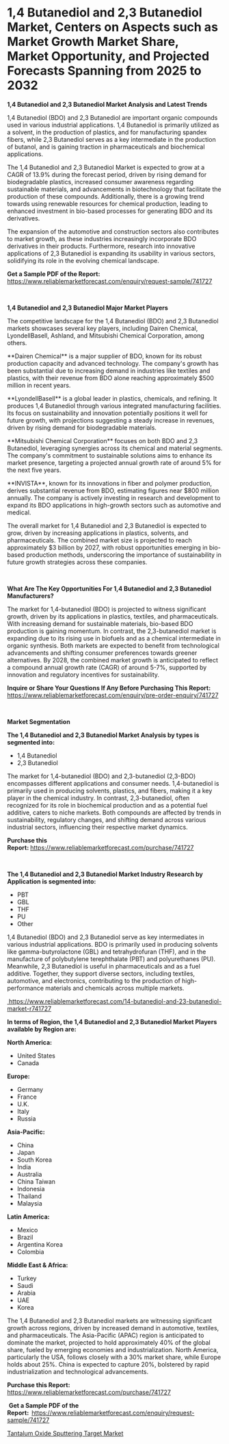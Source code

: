 <p><h1>1,4 Butanediol and 2,3 Butanediol Market, Centers on Aspects such as Market Growth Market Share, Market Opportunity, and Projected Forecasts Spanning from 2025 to 2032</h1></p><p><strong>1,4 Butanediol and 2,3 Butanediol Market Analysis and Latest Trends</strong></p>
<p><p>1,4 Butanediol (BDO) and 2,3 Butanediol are important organic compounds used in various industrial applications. 1,4 Butanediol is primarily utilized as a solvent, in the production of plastics, and for manufacturing spandex fibers, while 2,3 Butanediol serves as a key intermediate in the production of butanol, and is gaining traction in pharmaceuticals and biochemical applications. </p><p>The 1,4 Butanediol and 2,3 Butanediol Market is expected to grow at a CAGR of 13.9% during the forecast period, driven by rising demand for biodegradable plastics, increased consumer awareness regarding sustainable materials, and advancements in biotechnology that facilitate the production of these compounds. Additionally, there is a growing trend towards using renewable resources for chemical production, leading to enhanced investment in bio-based processes for generating BDO and its derivatives. </p><p>The expansion of the automotive and construction sectors also contributes to market growth, as these industries increasingly incorporate BDO derivatives in their products. Furthermore, research into innovative applications of 2,3 Butanediol is expanding its usability in various sectors, solidifying its role in the evolving chemical landscape.</p></p>
<p><strong>Get a Sample PDF of the Report:&nbsp;</strong> <a href="https://www.reliablemarketforecast.com/enquiry/request-sample/741727?utm_campaign=2320&utm_medium=2&utm_source=Github&utm_content=ia&utm_term=23032025&utm_id=14-butanediol-and-23-butanediol">https://www.reliablemarketforecast.com/enquiry/request-sample/741727</a></p>
<p>&nbsp;</p>
<p><strong>1,4 Butanediol and 2,3 Butanediol Major Market Players</strong></p>
<p><p>The competitive landscape for the 1,4 Butanediol (BDO) and 2,3 Butanediol markets showcases several key players, including Dairen Chemical, LyondellBasell, Ashland, and Mitsubishi Chemical Corporation, among others. </p><p>**Dairen Chemical** is a major supplier of BDO, known for its robust production capacity and advanced technology. The company's growth has been substantial due to increasing demand in industries like textiles and plastics, with their revenue from BDO alone reaching approximately $500 million in recent years.</p><p>**LyondellBasell** is a global leader in plastics, chemicals, and refining. It produces 1,4 Butanediol through various integrated manufacturing facilities. Its focus on sustainability and innovation potentially positions it well for future growth, with projections suggesting a steady increase in revenues, driven by rising demand for biodegradable materials.</p><p>**Mitsubishi Chemical Corporation** focuses on both BDO and 2,3 Butanediol, leveraging synergies across its chemical and material segments. The company's commitment to sustainable solutions aims to enhance its market presence, targeting a projected annual growth rate of around 5% for the next five years.</p><p>**INVISTA**, known for its innovations in fiber and polymer production, derives substantial revenue from BDO, estimating figures near $800 million annually. The company is actively investing in research and development to expand its BDO applications in high-growth sectors such as automotive and medical.</p><p>The overall market for 1,4 Butanediol and 2,3 Butanediol is expected to grow, driven by increasing applications in plastics, solvents, and pharmaceuticals. The combined market size is projected to reach approximately $3 billion by 2027, with robust opportunities emerging in bio-based production methods, underscoring the importance of sustainability in future growth strategies across these companies.</p></p>
<p>&nbsp;</p>
<p><strong>What Are The Key Opportunities For 1,4 Butanediol and 2,3 Butanediol Manufacturers?</strong></p>
<p><p>The market for 1,4-butanediol (BDO) is projected to witness significant growth, driven by its applications in plastics, textiles, and pharmaceuticals. With increasing demand for sustainable materials, bio-based BDO production is gaining momentum. In contrast, the 2,3-butanediol market is expanding due to its rising use in biofuels and as a chemical intermediate in organic synthesis. Both markets are expected to benefit from technological advancements and shifting consumer preferences towards greener alternatives. By 2028, the combined market growth is anticipated to reflect a compound annual growth rate (CAGR) of around 5-7%, supported by innovation and regulatory incentives for sustainability.</p></p>
<p><strong>Inquire or Share Your Questions If Any Before Purchasing This Report:</strong> <a href="https://www.reliablemarketforecast.com/enquiry/pre-order-enquiry/741727?utm_campaign=2320&utm_medium=2&utm_source=Github&utm_content=ia&utm_term=23032025&utm_id=14-butanediol-and-23-butanediol">https://www.reliablemarketforecast.com/enquiry/pre-order-enquiry/741727</a></p>
<p>&nbsp;</p>
<p><strong>Market Segmentation</strong></p>
<p><strong>The 1,4 Butanediol and 2,3 Butanediol Market Analysis by types is segmented into:</strong></p>
<p><ul><li>1,4 Butanediol</li><li>2,3 Butanediol</li></ul></p>
<p><p>The market for 1,4-butanediol (BDO) and 2,3-butanediol (2,3-BDO) encompasses different applications and consumer needs. 1,4-butanediol is primarily used in producing solvents, plastics, and fibers, making it a key player in the chemical industry. In contrast, 2,3-butanediol, often recognized for its role in biochemical production and as a potential fuel additive, caters to niche markets. Both compounds are affected by trends in sustainability, regulatory changes, and shifting demand across various industrial sectors, influencing their respective market dynamics.</p></p>
<p><strong>Purchase this Report:&nbsp;</strong><a href="https://www.reliablemarketforecast.com/purchase/741727?utm_campaign=2320&utm_medium=2&utm_source=Github&utm_content=ia&utm_term=23032025&utm_id=14-butanediol-and-23-butanediol">https://www.reliablemarketforecast.com/purchase/741727</a></p>
<p>&nbsp;</p>
<p><strong>The 1,4 Butanediol and 2,3 Butanediol Market Industry Research by Application is segmented into:</strong></p>
<p><ul><li>PBT</li><li>GBL</li><li>THF</li><li>PU</li><li>Other</li></ul></p>
<p><p>1,4 Butanediol (BDO) and 2,3 Butanediol serve as key intermediates in various industrial applications. BDO is primarily used in producing solvents like gamma-butyrolactone (GBL) and tetrahydrofuran (THF), and in the manufacture of polybutylene terephthalate (PBT) and polyurethanes (PU). Meanwhile, 2,3 Butanediol is useful in pharmaceuticals and as a fuel additive. Together, they support diverse sectors, including textiles, automotive, and electronics, contributing to the production of high-performance materials and chemicals across multiple markets.</p></p>
<p><a href="https://www.reliablemarketforecast.com/14-butanediol-and-23-butanediol-market-r741727?utm_campaign=2320&utm_medium=2&utm_source=Github&utm_content=ia&utm_term=23032025&utm_id=14-butanediol-and-23-butanediol">&nbsp;https://www.reliablemarketforecast.com/14-butanediol-and-23-butanediol-market-r741727</a></p>
<p><strong>In terms of Region, the 1,4 Butanediol and 2,3 Butanediol Market Players available by Region are:</strong></p>
<p>
    <p> <strong> North America: </strong>
        <ul>
            <li>United States</li>
            <li>Canada</li>
        </ul>
        </p> 
    <p> <strong> Europe: </strong>
        <ul>
            <li>Germany</li>
            <li>France</li>
            <li>U.K.</li>
            <li>Italy</li>
            <li>Russia</li>
        </ul>
        </p> 
    <p> <strong> Asia-Pacific: </strong>
        <ul>
            <li>China</li>
            <li>Japan</li>
            <li>South Korea</li>
            <li>India</li>
            <li>Australia</li>
            <li>China Taiwan</li>
            <li>Indonesia</li>
            <li>Thailand</li>
            <li>Malaysia</li>
        </ul>
        </p> 
    <p> <strong> Latin America: </strong>
        <ul>
            <li>Mexico</li>
            <li>Brazil</li>
            <li>Argentina Korea</li>
            <li>Colombia</li>
        </ul>
        </p> 
    <p> <strong> Middle East & Africa: </strong>
        <ul>
            <li>Turkey</li>
            <li>Saudi</li>
            <li>Arabia</li>
            <li>UAE</li>
            <li>Korea</li>
        </ul>
    </p>
    </p>
<p><p>The 1,4 Butanediol and 2,3 Butanediol markets are witnessing significant growth across regions, driven by increased demand in automotive, textiles, and pharmaceuticals. The Asia-Pacific (APAC) region is anticipated to dominate the market, projected to hold approximately 40% of the global share, fueled by emerging economies and industrialization. North America, particularly the USA, follows closely with a 30% market share, while Europe holds about 25%. China is expected to capture 20%, bolstered by rapid industrialization and technological advancements.</p></p>
<p><strong>Purchase this Report: </strong><a href="https://www.reliablemarketforecast.com/purchase/741727?utm_campaign=2320&utm_medium=2&utm_source=Github&utm_content=ia&utm_term=23032025&utm_id=14-butanediol-and-23-butanediol">https://www.reliablemarketforecast.com/purchase/741727</a></p>
<p>&nbsp;<strong>Get a Sample PDF of the Report:&nbsp;&nbsp;</strong><a href="https://www.reliablemarketforecast.com/enquiry/request-sample/741727?utm_campaign=2320&utm_medium=2&utm_source=Github&utm_content=ia&utm_term=23032025&utm_id=14-butanediol-and-23-butanediol">https://www.reliablemarketforecast.com/enquiry/request-sample/741727</a></p>
<p><strong></strong></p>
<p><p><a href="https://github.com/cheryjhonson/Market-Research-Report-List-1/blob/main/tantalum-oxide-sputtering-target-market.md?utm_campaign=2320&utm_medium=2&utm_source=Github&utm_content=ia&utm_term=23032025&utm_id=14-butanediol-and-23-butanediol">Tantalum Oxide Sputtering Target Market</a></p></p>